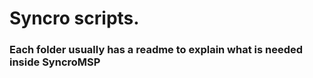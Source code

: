 # Syncro scripts. 

### Each folder usually has a readme to explain what is needed inside SyncroMSP 
